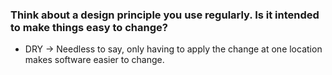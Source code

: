 ### Think about a design principle you use regularly. Is it intended to make things easy to change?
- DRY -> Needless to say, only having to apply the change at one
  location makes software easier to change. 

